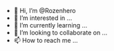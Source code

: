 - 👋 Hi, I’m @Rozenhero
- 👀 I’m interested in ...
- 🌱 I’m currently learning ...
- 💞️ I’m looking to collaborate on ...
- 📫 How to reach me ...

<!---
Rozenhero/Rozenhero is a ✨ special ✨ repository because its `README.md` (this file) appears on your GitHub profile.
You can click the Preview link to take a look at your changes.
--->
